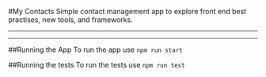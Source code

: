 #My Contacts
Simple contact management app to explore front end best practises, new tools, and frameworks.

---
---

##Running the App
To run the app use `npm run start`

##Running the tests
To run the tests use `npm run test`